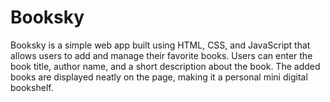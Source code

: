 # Booksky
Booksky is a simple web app built using HTML, CSS, and JavaScript that allows users to add and manage their favorite books. Users can enter the book title, author name, and a short description about the book. The added books are displayed neatly on the page, making it a personal mini digital bookshelf.
